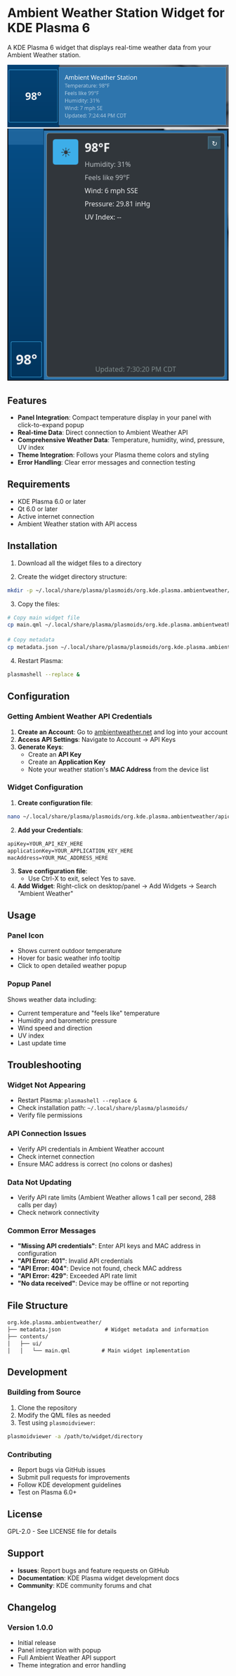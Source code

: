 # Ambient Weather Station Widget for KDE Plasma 6

A KDE Plasma 6 widget that displays real-time weather data from your Ambient Weather station.

![Widget Screenshot](screenshots/hover.png)
![Popup Screenshot](screenshots/popup.png)

## Features

- **Panel Integration**: Compact temperature display in your panel with click-to-expand popup
- **Real-time Data**: Direct connection to Ambient Weather API
- **Comprehensive Weather Data**: Temperature, humidity, wind, pressure, UV index
- **Theme Integration**: Follows your Plasma theme colors and styling
- **Error Handling**: Clear error messages and connection testing

## Requirements

- KDE Plasma 6.0 or later
- Qt 6.0 or later
- Active internet connection
- Ambient Weather station with API access

## Installation

1. Download all the widget files to a directory

2. Create the widget directory structure:
```bash
mkdir -p ~/.local/share/plasma/plasmoids/org.kde.plasma.ambientweather/contents/ui
```

3. Copy the files:
```bash
# Copy main widget file
cp main.qml ~/.local/share/plasma/plasmoids/org.kde.plasma.ambientweather/contents/ui/

# Copy metadata
cp metadata.json ~/.local/share/plasma/plasmoids/org.kde.plasma.ambientweather/
```

4. Restart Plasma:
```bash
plasmashell --replace &
```

## Configuration

### Getting Ambient Weather API Credentials

1. **Create an Account**: Go to [ambientweather.net](https://ambientweather.net) and log into your account
2. **Access API Settings**: Navigate to Account → API Keys  
3. **Generate Keys**: 
   - Create an **API Key** 
   - Create an **Application Key**
   - Note your weather station's **MAC Address** from the device list

### Widget Configuration

1. **Create configuration file**:
```bash
nano ~/.local/share/plasma/plasmoids/org.kde.plasma.ambientweather/apiconfig.txt
```
     
2. **Add your Credentials**:
```
apiKey=YOUR_API_KEY_HERE
applicationKey=YOUR_APPLICATION_KEY_HERE
macAddress=YOUR_MAC_ADDRESS_HERE
```
   
3. **Save configuration file**:
   - Use Ctrl-X to exit, select Yes to save.  
4. **Add Widget**: Right-click on desktop/panel → Add Widgets → Search "Ambient Weather"

## Usage

### Panel Icon
- Shows current outdoor temperature
- Hover for basic weather info tooltip
- Click to open detailed weather popup

### Popup Panel
Shows weather data including:
- Current temperature and "feels like" temperature
- Humidity and barometric pressure  
- Wind speed and direction
- UV index
- Last update time

## Troubleshooting

### Widget Not Appearing
- Restart Plasma: `plasmashell --replace &`
- Check installation path: `~/.local/share/plasma/plasmoids/`
- Verify file permissions

### API Connection Issues
- Verify API credentials in Ambient Weather account
- Check internet connection
- Ensure MAC address is correct (no colons or dashes)

### Data Not Updating
- Verify API rate limits (Ambient Weather allows 1 call per second, 288 calls per day)
- Check network connectivity

### Common Error Messages
- **"Missing API credentials"**: Enter API keys and MAC address in configuration
- **"API Error: 401"**: Invalid API credentials  
- **"API Error: 404"**: Device not found, check MAC address
- **"API Error: 429"**: Exceeded API rate limit
- **"No data received"**: Device may be offline or not reporting

## File Structure

```
org.kde.plasma.ambientweather/
├── metadata.json              # Widget metadata and information
├── contents/
│   ├── ui/
│   │   └── main.qml          # Main widget implementation
```

## Development

### Building from Source
1. Clone the repository
2. Modify the QML files as needed
3. Test using `plasmoidviewer`:
```bash
plasmoidviewer -a /path/to/widget/directory
```

### Contributing
- Report bugs via GitHub issues
- Submit pull requests for improvements
- Follow KDE development guidelines
- Test on Plasma 6.0+

## License

GPL-2.0 - See LICENSE file for details

## Support

- **Issues**: Report bugs and feature requests on GitHub
- **Documentation**: KDE Plasma widget development docs
- **Community**: KDE community forums and chat

## Changelog

### Version 1.0.0
- Initial release
- Panel integration with popup
- Full Ambient Weather API support
- Theme integration and error handling
